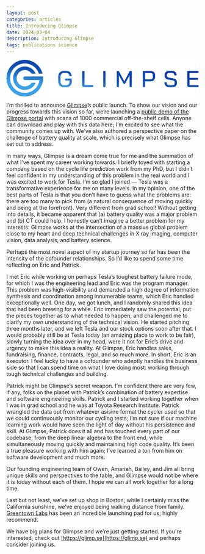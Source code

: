 ```yaml
---
layout: post
categories: articles
title: Introducing Glimpse
date: 2024-03-04
description: Introducing Glimpse
tags: publications science
---
```


<p>
<img src="img/Glimpse_logo_horizontal_final_gradient.png" style="display:block; margin-left: auto; margin-right: auto;">
</p>

I’m thrilled to announce [Glimpse](https://glimp.se)’s public launch. To show our vision and our progress towards this vision so far, we’re launching a [public demo of the Glimpse portal](https://app.glimp.se) with scans of 1000 commercial off-the-shelf cells. Anyone can download and play with this data here; I’m excited to see what the community comes up with. We’ve also authored a perspective paper on the challenge of battery quality at scale, which is precisely what Glimpse has set out to address.

In many ways, Glimpse is a dream come true for me and the summation of what I've spent my career working towards. I briefly toyed with starting a company based on the cycle life prediction work from my PhD, but I didn’t feel confident in my understanding of this problem in the real world and I was excited to work for Tesla. I’m so glad I joined — Tesla was a transformative experience for me on many levels. In my opinion, one of the best parts of Tesla is that you don’t have to guess what the problems are: there are too many to pick from (a natural consequence of moving quickly and being at the forefront). Very different from grad school! Without getting into details, it became apparent that (a) battery quality was a major problem and (b) CT could help. I honestly can’t imagine a better problem for my interests: Glimpse works at the intersection of a massive global problem close to my heart and deep technical challenges in X ray imaging, computer vision, data analysis, and battery science.

Perhaps the most novel aspect of my startup journey so far has been the intensity of the cofounder relationships.
So I’d like to spend some time reflecting on Eric and Patrick.

I met Eric while working on perhaps Tesla’s toughest battery failure mode, for which I was the engineering lead and Eric was the program manager. This problem was high-visibility and demanded a high degree of information synthesis and coordination among innumerable teams, which Eric handled exceptionally well. One day, we got lunch, and I randomly shared this idea that had been brewing for a while. Eric immediately saw the potential, put the pieces together as to what needed to happen, and challenged me to clarify my own understanding of the technical vision. He started pitching three months later, and we left Tesla and our stock options soon after that. I would probably still be at Tesla today (an amazing place to work to be fair), slowly turning the idea over in my head, were it not for Eric’s drive and urgency to make this idea a reality. At Glimpse, Eric handles sales, fundraising, finance, contracts, legal, and so much more. In short, Eric is an executor. I feel lucky to have a cofounder who adeptly handles the business side so that I can spend time on what I love doing most: working through tough technical challenges and building.

Patrick might be Glimpse’s secret weapon. I’m confident there are very few, if any, folks on the planet with Patrick’s combination of battery expertise and software engineering skills. Patrick and I started working together when I was in grad school and he was at Toyota Research Institute. Patrick wrangled the data out from whatever asisine format the cycler used so that we could continuously monitor our cycling tests; I’m not sure if our machine learning work would have seen the light of day without his persistence and skill. At Glimpse, Patrick does it all and has touched every part of our codebase, from the deep linear algebra to the front end, while simultaneously moving quickly and maintaining high code quality. It’s been a true pleasure working with him again; I’ve learned a ton from him on software development and much more.

Our founding engineering team of Owen, Amariah, Bailey, and Jim all bring unique skills and perspectives to the table, and Glimpse would not be where it is today without each of them. I hope we can all work together for a long time.

Last but not least, we’ve set up shop in Boston; while I certainly miss the California sunshine, we’ve enjoyed being walking distance from family. [Greentown Labs](https://greentownlabs.com) has been an incredible launching pad for us; highly recommend.

We have big plans for Glimpse and we’re just getting started.
If you're interested, check out [https://glimp.se](https://glimp.se) and perhaps consider joining us.